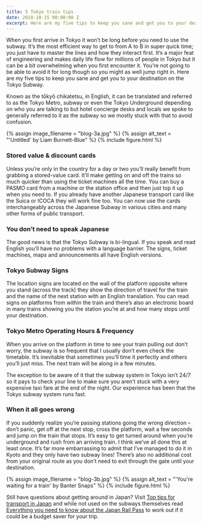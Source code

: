 ```yaml
---
title: 5 Tokyo train tips
date: 2018-10-15 00:00:00 Z
excerpt: Here are my five tips to keep you sane and get you to your destination on the Tokyo Subway.
---
```


When you first arrive in Tokyo it won’t be long before you need to use the subway. It’s the most efficient way to get to from A to B in super quick time; you just have to master the lines and how they interact first. It’s a major feat of engineering and makes daily life flow for millions of people in Tokyo but it can be a bit overwhelming when you first encounter it. You’re not going to be able to avoid it for long though so you might as well jump right in. Here are my five tips to keep you sane and get you to your destination on the Tokyo Subway.

Known as the tōkyō chikatetsu, in English, it can be translated and referred to as the Tokyo Metro, subway or even the Tokyo Underground depending on who you are talking to but hotel concierge desks and locals we spoke to generally referred to it as the subway so we mostly stuck with that to avoid confusion.

{% assign image_filename = "blog-3a.jpg" %}
{% assign alt_text = "'Untitled' by Liam Burnett-Blue" %}
{% include figure.html %}

### Stored value & discount cards

Unless you’re only in the country for a day or two you’ll really benefit from grabbing a stored-value card. It’ll make getting on and off the trains so much quicker than using the ticket machines all the time. You can buy a PASMO card from a machine or the station office and then just top it up when you need to. If you already have another Japanese transport card like the Suica or ICOCA they will work fine too. You can now use the cards interchangeably across the Japanese Subway in various cities and many other forms of public transport.

### You don’t need to speak Japanese

The good news is that the Tokyo Subway is bi-lingual. If you speak and read English you’ll have no problems with a language barrier. The signs, ticket machines, maps and announcements all have English versions.

### Tokyo Subway Signs

The location signs are located on the wall of the platform opposite where you stand (across the track) they show the direction of travel for the train and the name of the next station with an English translation. You can read signs on platforms from within the train and there’s also an electronic board in many trains showing you the station you’re at and how many stops until your destination.

### Tokyo Metro Operating Hours & Frequency

When you arrive on the platform in time to see your train pulling out don’t worry, the subway is so frequent that I usually don’t even check the timetable. It’s inevitable that sometimes you’ll time it perfectly and others you’ll just miss. The next train will be along in a few minutes.

The exception to be aware of it that the subway system in Tokyo isn’t 24/7 so it pays to check your line to make sure you aren’t stuck with a very expensive taxi fare at the end of the night. Our experience has been that the Tokyo subway system runs fast.

### When it all goes wrong

If you suddenly realize you’re passing stations going the wrong direction – don’t panic, get off at the next stop, cross the platform, wait a few seconds and jump on the train that stops. It’s easy to get turned around when you’re underground and rush from an arriving train. I think we’ve all done this at least once. It’s far more embarrassing to admit that I’ve managed to do it in Kyoto and they only have two subway lines! There’s also no additional cost from your original route as you don’t need to exit through the gate until your destination.

{% assign image_filename = "blog-3b.jpg" %}
{% assign alt_text = "'You're waiting for a train' by Banter Snaps" %}
{% include figure.html %}

Still have questions about getting around in Japan? Visit [Top tips for transport in Japan](https://www.2aussietravellers.com/top-tips-for-transport-in-japan/) and while not used on the subways themselves read [Everything you need to know about the Japan Rail Pass](https://www.2aussietravellers.com/japan-rail-pass/) to work out if it could be a budget saver for your trip.